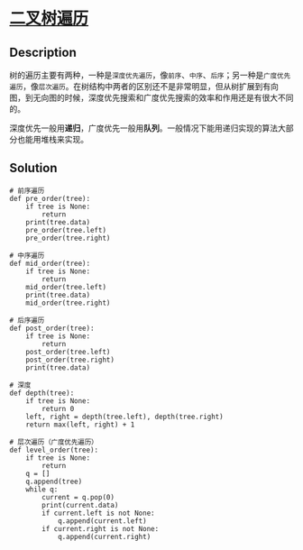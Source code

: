 # [二叉树遍历][title]

## Description
树的遍历主要有两种，一种是`深度优先遍历`，像`前序`、`中序`、`后序`；另一种是`广度优先遍历`，像`层次遍历`。在树结构中两者的区别还不是非常明显，但从树扩展到有向图，到无向图的时候，深度优先搜索和广度优先搜索的效率和作用还是有很大不同的。

深度优先一般用**递归**，广度优先一般用**队列**。一般情况下能用递归实现的算法大部分也能用堆栈来实现。

## Solution

```
# 前序遍历
def pre_order(tree):
    if tree is None:
        return
    print(tree.data)
    pre_order(tree.left)
    pre_order(tree.right)

# 中序遍历
def mid_order(tree):
    if tree is None:
        return
    mid_order(tree.left)
    print(tree.data)
    mid_order(tree.right)

# 后序遍历
def post_order(tree):
    if tree is None:
        return
    post_order(tree.left)
    post_order(tree.right)
    print(tree.data)

# 深度
def depth(tree):
    if tree is None:
        return 0
    left, right = depth(tree.left), depth(tree.right)
    return max(left, right) + 1

# 层次遍历（广度优先遍历）
def level_order(tree):
    if tree is None:
        return
    q = []
    q.append(tree)
    while q:
        current = q.pop(0)
        print(current.data)
        if current.left is not None:
            q.append(current.left)
        if current.right is not None:
            q.append(current.right)
```
[title]: https://github.com/mantoudev/algorithms-practice/blob/master/02_Others/0-2.%20%E4%BA%8C%E5%8F%89%E6%A0%91%E9%81%8D%E5%8E%86%20/README.md
